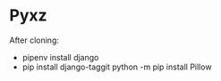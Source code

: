 # Pyxz

After cloning:

- pipenv install django
- pip install django-taggit
  python -m pip install Pillow
